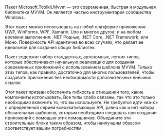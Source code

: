 ﻿Пакет Microsoft.Toolkit.Mvvm — это современная, быстрая и модульная библиотека MVVM. Он является частью инструментария сообщества Windows.

Этот пакет можно использовать на любой платформе приложения: UWP, WinForms, WPF, Xamarin, Uno и многое другое; и на любом времени выполнения: .NET Родные, .NET Core, .NET Framework, или Моно. Поверхность API идентична во всех случаях, что делает ее идеальной для создания общих библиотек.

Пакет содержит набор стандартных, автономных, легких типов, которые обеспечивают начальную реализацию для создания современных приложений с использованием шаблона MVVM. Только этих типов, как правило, достаточно для многих пользователей, чтобы создавать приложения без необходимости дополнительных внешних ссылок.

Этот пакет призван обеспечить гибкость в отношении того, какие компоненты использовать. Все типы слабо связаны, так что это только необходимо включить то, что вы используете. Не требуется идти «ва-с» с определенной серией всеохватывающих API, равно как и нет набора обязательных шаблонов, которым необходимо следовать при создании приложений с помощью этих помощников. Объедините эти строительные блоки таким образом, чтобы наилучшим образом соответствует вашим потребностям.